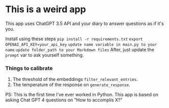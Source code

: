 # This is a weird app

This app uses ChatGPT 3.5 API and your diary to answer questions as if it's you.

Install using these steps
```pip install -r requirements.txt```
```export OPENAI_API_KEY=your_api_key```
```update name variable in main.py to your name```
```update folder_path to your Markdown files```
After, just update the `prompt` var to ask yourself something.

### Things to calibrate
1. The threshold of the embeddings `filter_relevant_entries`. 
2. The temperature of the response on `generate_response`.

PS: This is the first time I've ever worked in Python. This app is based on asking Chat GPT 4 questions on "How to accomplis X?"
